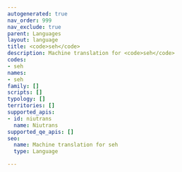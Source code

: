 ```yaml
---
autogenerated: true
nav_order: 999
nav_exclude: true
parent: Languages
layout: language
title: <code>seh</code>
description: Machine translation for <code>seh</code>
codes:
- seh
names:
- seh
family: []
scripts: []
typology: []
territories: []
supported_apis:
- id: niutrans
  name: Niutrans
supported_qe_apis: []
seo:
  name: Machine translation for seh
  type: Language

---
```


